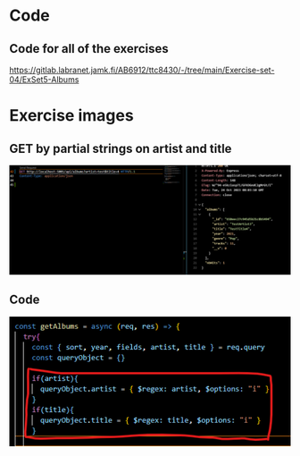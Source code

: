 # Code

## Code for all of the exercises

https://gitlab.labranet.jamk.fi/AB6912/ttc8430/-/tree/main/Exercise-set-04/ExSet5-Albums

# Exercise images

## GET by partial strings on artist and title

![Sort](/Exercise-set-05/Ex04/GET.png)

## Code

![code](/Exercise-set-05/Ex04/code.png)
